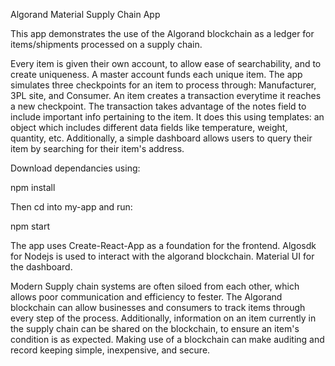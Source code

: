 Algorand Material Supply Chain App

This app demonstrates the use of the Algorand blockchain as a ledger for items/shipments 
processed on a supply chain. 

Every item is given their own account, to allow ease of searchability, and to create uniqueness. A master account funds each unique item. The app simulates three checkpoints for an item to process through: Manufacturer, 3PL site, and Consumer. An item creates a transaction everytime it reaches a new checkpoint. The transaction takes advantage of the notes field to include important info pertaining to the item. It does this using templates: an object which includes different data fields like temperature, weight, quantity, etc. Additionally, a simple dashboard allows users to query their item by searching for their item's address. 

Download dependancies using:

npm install

Then cd into my-app and run:

npm start

The app uses Create-React-App as a foundation for the frontend. Algosdk for Nodejs is used to interact with the algorand blockchain. Material UI for the dashboard.

Modern Supply chain systems are often siloed from each other, which allows poor communication and efficiency to fester. The Algorand blockchain can allow businesses and consumers to track items through every step of the process. Additionally, information on an item currently in the supply chain can be shared on the blockchain, to ensure an item's condition is as expected. Making use of a blockchain can make auditing and record keeping simple, inexpensive, and secure.